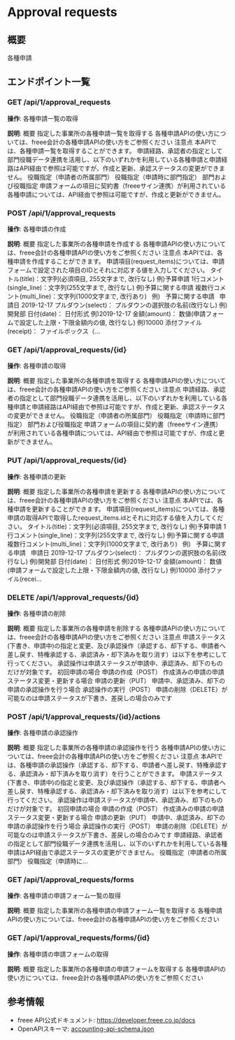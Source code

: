 # Approval requests

## 概要

各種申請

## エンドポイント一覧

### GET /api/1/approval_requests

**操作**: 各種申請一覧の取得

**説明**: 概要 指定した事業所の各種申請一覧を取得する 各種申請APIの使い方については、freee会計の各種申請APIの使い方をご参照ください 注意点 本APIでは、各種申請一覧を取得することができます。 申請経路、承認者の指定として部門役職データ連携を活用し、以下のいずれかを利用している各種申請と申請経路はAPI経由で参照は可能ですが、作成と更新、承認ステータスの変更ができません。 役職指定（申請者の所属部門） 役職指定（申請時に部門指定） 部門および役職指定 申請フォームの項目に契約書（freeeサイン連携）が利用されている各種申請については、API経由で参照は可能ですが、作成と更新ができません。

### POST /api/1/approval_requests

**操作**: 各種申請の作成

**説明**: 概要 指定した事業所の各種申請を作成する 各種申請APIの使い方については、freee会計の各種申請APIの使い方をご参照ください 注意点 本APIでは、各種申請を作成することができます。 申請項目(request_items)については、申請フォームで設定された項目のIDとそれに対応する値を入力してください。 タイトル(title)：文字列(必須項目, 255文字まで, 改行なし) 例)予算申請 1行コメント(single_line)：文字列(255文字まで, 改行なし) 例)予算に関する申請 複数行コメント(multi_line)：文字列(1000文字まで, 改行あり) &nbsp;&nbsp;例) &nbsp;&nbsp;予算に関する申請 &nbsp;&nbsp;申請日 2019-12-17 プルダウン(select)： プルダウンの選択肢の名前(改行なし) 例)開発部 日付(date)： 日付形式 例)2019-12-17 金額(amount)： 数値(申請フォームで設定した上限・下限金額内の値, 改行なし) 例)10000 添付ファイル(receipt)： ファイルボックス（...

### GET /api/1/approval_requests/{id}

**操作**: 各種申請の取得

**説明**: 概要 指定した事業所の各種申請を取得する 各種申請APIの使い方については、freee会計の各種申請APIの使い方をご参照ください 注意点 申請経路、承認者の指定として部門役職データ連携を活用し、以下のいずれかを利用している各種申請と申請経路はAPI経由で参照は可能ですが、作成と更新、承認ステータスの変更ができません。 役職指定（申請者の所属部門） 役職指定（申請時に部門指定） 部門および役職指定 申請フォームの項目に契約書（freeeサイン連携）が利用されている各種申請については、API経由で参照は可能ですが、作成と更新ができません。

### PUT /api/1/approval_requests/{id}

**操作**: 各種申請の更新

**説明**: 概要 指定した事業所の各種申請を更新する 各種申請APIの使い方については、freee会計の各種申請APIの使い方をご参照ください 注意点 本APIでは、各種申請を更新することができます。 申請項目(request_items)については、各種申請の取得APIで取得したrequest_items.idとそれに対応する値を入力してください。 タイトル(title)：文字列(必須項目, 255文字まで, 改行なし) 例)予算申請 1行コメント(single_line)：文字列(255文字まで, 改行なし) 例)予算に関する申請 複数行コメント(multi_line)：文字列(1000文字まで, 改行あり) &nbsp;&nbsp;例) &nbsp;&nbsp;予算に関する申請 &nbsp;&nbsp;申請日 2019-12-17 プルダウン(select)： プルダウンの選択肢の名前(改行なし) 例)開発部 日付(date)： 日付形式 例)2019-12-17 金額(amount)： 数値(申請フォームで設定した上限・下限金額内の値, 改行なし) 例)10000 添付ファイル(recei...

### DELETE /api/1/approval_requests/{id}

**操作**: 各種申請の削除

**説明**: 概要 指定した事業所の各種申請を削除する 各種申請APIの使い方については、freee会計の各種申請APIの使い方をご参照ください 注意点 申請ステータス(下書き、申請中)の指定と変更、及び承認操作（承認する、却下する、申請者へ差し戻す、特権承認する、承認済み・却下済みを取り消す）は以下を参考にして行ってください。 承認操作は申請ステータスが申請中、承認済み、却下のものだけが対象です。 初回申請の場合 申請の作成（POST） 作成済みの申請の申請ステータス変更・更新する場合 申請の更新（PUT） 申請中、承認済み、却下の申請の承認操作を行う場合 承認操作の実行（POST） 申請の削除（DELETE）が可能なのは申請ステータスが下書き、差戻しの場合のみです

### POST /api/1/approval_requests/{id}/actions

**操作**: 各種申請の承認操作

**説明**: 概要 指定した事業所の各種申請の承認操作を行う 各種申請APIの使い方については、freee会計の各種申請APIの使い方をご参照ください 注意点 本APIでは、各種申請の承認操作（承認する、却下する、申請者へ差し戻す、特権承認する、承認済み・却下済みを取り消す）を行うことができます。 申請ステータス(下書き、申請中)の指定と変更、及び承認操作（承認する、却下する、申請者へ差し戻す、特権承認する、承認済み・却下済みを取り消す）は以下を参考にして行ってください。 承認操作は申請ステータスが申請中、承認済み、却下のものだけが対象です。 初回申請の場合 申請の作成（POST） 作成済みの申請の申請ステータス変更・更新する場合 申請の更新（PUT） 申請中、承認済み、却下の申請の承認操作を行う場合 承認操作の実行（POST） 申請の削除（DELETE）が可能なのは申請ステータスが下書き、差戻しの場合のみです 申請経路、承認者の指定として部門役職データ連携を活用し、以下のいずれかを利用している各種申請はAPI経由で承認ステータスの変更ができません。 役職指定（申請者の所属部門） 役職指定（申請時に...

### GET /api/1/approval_requests/forms

**操作**: 各種申請の申請フォーム一覧の取得

**説明**: 概要 指定した事業所の各種申請の申請フォーム一覧を取得する 各種申請APIの使い方については、freee会計の各種申請APIの使い方をご参照ください

### GET /api/1/approval_requests/forms/{id}

**操作**: 各種申請の申請フォームの取得

**説明**: 概要 指定した事業所の各種申請の申請フォームを取得する 各種申請APIの使い方については、freee会計の各種申請APIの使い方をご参照ください



## 参考情報

- freee API公式ドキュメント: https://developer.freee.co.jp/docs
- OpenAPIスキーマ: [accounting-api-schema.json](../../openapi/accounting-api-schema.json)
